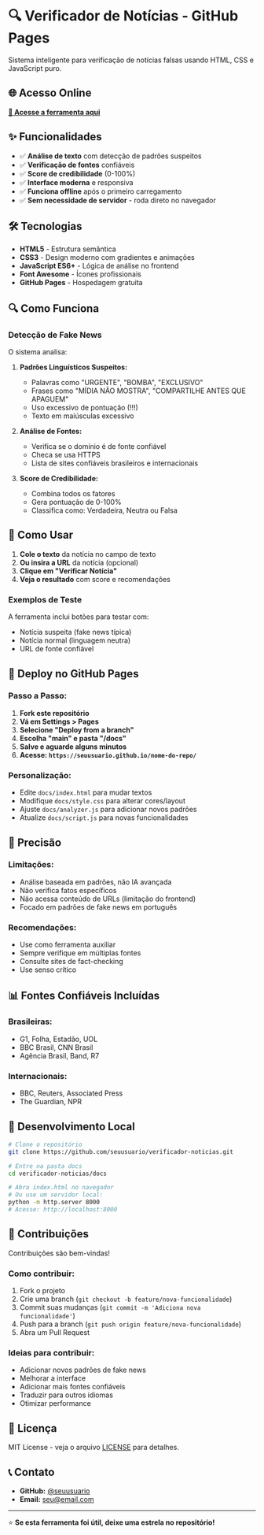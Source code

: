 # 🔍 Verificador de Notícias - GitHub Pages

Sistema inteligente para verificação de notícias falsas usando HTML, CSS e JavaScript puro.

## 🌐 Acesso Online

**[🚀 Acesse a ferramenta aqui](https://tzdurolas.github.io/projeto-senac)**

## ✨ Funcionalidades

- ✅ **Análise de texto** com detecção de padrões suspeitos
- ✅ **Verificação de fontes** confiáveis
- ✅ **Score de credibilidade** (0-100%)
- ✅ **Interface moderna** e responsiva
- ✅ **Funciona offline** após o primeiro carregamento
- ✅ **Sem necessidade de servidor** - roda direto no navegador

## 🛠️ Tecnologias

- **HTML5** - Estrutura semântica
- **CSS3** - Design moderno com gradientes e animações
- **JavaScript ES6+** - Lógica de análise no frontend
- **Font Awesome** - Ícones profissionais
- **GitHub Pages** - Hospedagem gratuita

## 🔍 Como Funciona

### Detecção de Fake News

O sistema analisa:

1. **Padrões Linguísticos Suspeitos:**
   - Palavras como "URGENTE", "BOMBA", "EXCLUSIVO"
   - Frases como "MÍDIA NÃO MOSTRA", "COMPARTILHE ANTES QUE APAGUEM"
   - Uso excessivo de pontuação (!!!)
   - Texto em maiúsculas excessivo

2. **Análise de Fontes:**
   - Verifica se o domínio é de fonte confiável
   - Checa se usa HTTPS
   - Lista de sites confiáveis brasileiros e internacionais

3. **Score de Credibilidade:**
   - Combina todos os fatores
   - Gera pontuação de 0-100%
   - Classifica como: Verdadeira, Neutra ou Falsa

## 📱 Como Usar

1. **Cole o texto** da notícia no campo de texto
2. **Ou insira a URL** da notícia (opcional)
3. **Clique em "Verificar Notícia"**
4. **Veja o resultado** com score e recomendações

### Exemplos de Teste

A ferramenta inclui botões para testar com:
- Notícia suspeita (fake news típica)
- Notícia normal (linguagem neutra)
- URL de fonte confiável

## 🚀 Deploy no GitHub Pages

### Passo a Passo:

1. **Fork este repositório**
2. **Vá em Settings > Pages**
3. **Selecione "Deploy from a branch"**
4. **Escolha "main" e pasta "/docs"**
5. **Salve e aguarde alguns minutos**
6. **Acesse: `https://seuusuario.github.io/nome-do-repo/`**

### Personalização:

- Edite `docs/index.html` para mudar textos
- Modifique `docs/style.css` para alterar cores/layout
- Ajuste `docs/analyzer.js` para adicionar novos padrões
- Atualize `docs/script.js` para novas funcionalidades

## 🎯 Precisão

### Limitações:
- Análise baseada em padrões, não IA avançada
- Não verifica fatos específicos
- Não acessa conteúdo de URLs (limitação do frontend)
- Focado em padrões de fake news em português

### Recomendações:
- Use como ferramenta auxiliar
- Sempre verifique em múltiplas fontes
- Consulte sites de fact-checking
- Use senso crítico

## 📊 Fontes Confiáveis Incluídas

### Brasileiras:
- G1, Folha, Estadão, UOL
- BBC Brasil, CNN Brasil
- Agência Brasil, Band, R7

### Internacionais:
- BBC, Reuters, Associated Press
- The Guardian, NPR

## 🔧 Desenvolvimento Local

```bash
# Clone o repositório
git clone https://github.com/seuusuario/verificador-noticias.git

# Entre na pasta docs
cd verificador-noticias/docs

# Abra index.html no navegador
# Ou use um servidor local:
python -m http.server 8000
# Acesse: http://localhost:8000
```

## 🤝 Contribuições

Contribuições são bem-vindas! 

### Como contribuir:
1. Fork o projeto
2. Crie uma branch (`git checkout -b feature/nova-funcionalidade`)
3. Commit suas mudanças (`git commit -m 'Adiciona nova funcionalidade'`)
4. Push para a branch (`git push origin feature/nova-funcionalidade`)
5. Abra um Pull Request

### Ideias para contribuir:
- Adicionar novos padrões de fake news
- Melhorar a interface
- Adicionar mais fontes confiáveis
- Traduzir para outros idiomas
- Otimizar performance

## 📄 Licença

MIT License - veja o arquivo [LICENSE](LICENSE) para detalhes.

## 📞 Contato

- **GitHub:** [@seuusuario](https://github.com/seuusuario)
- **Email:** seu@email.com

---

⭐ **Se esta ferramenta foi útil, deixe uma estrela no repositório!**
